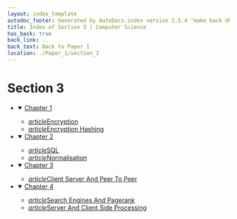 ```yaml
---
layout: index_template
autodoc_footer: Generated by AutoDocs.index version 2.5.4 "make back URLs relative" ⓒ Starwort, 2020
title: Index of Section 3 | Computer Science
has_back: true
back_link: ..
back_text: Back to Paper 1
location: ./Paper_1/section_3
---
```


# **Section 3**

- <details open><summary><a href='./chapter_1'>Chapter 1</a></summary>

  - <a href='./chapter_1/encryption.html'><i title='MD file' class="material-icons">article</i>Encryption</a>
  - <a href='./chapter_1/encryption_hashing.html'><i title='MD file' class="material-icons">article</i>Encryption Hashing</a>

  </details>
- <details open><summary><a href='./chapter_2'>Chapter 2</a></summary>

  - <a href='./chapter_2/SQL.html'><i title='MD file' class="material-icons">article</i>SQL</a>
  - <a href='./chapter_2/normalisation.html'><i title='MD file' class="material-icons">article</i>Normalisation</a>

  </details>
- <details open><summary><a href='./chapter_3'>Chapter 3</a></summary>

  - <a href='./chapter_3/client-server_and_peer-to-peer.html'><i title='MD file' class="material-icons">article</i>Client Server And Peer To Peer</a>

  </details>
- <details open><summary><a href='./chapter_4'>Chapter 4</a></summary>

  - <a href='./chapter_4/search_engines_and_pagerank.html'><i title='MD file' class="material-icons">article</i>Search Engines And Pagerank</a>
  - <a href='./chapter_4/server_and_client_side_processing.html'><i title='MD file' class="material-icons">article</i>Server And Client Side Processing</a>

  </details>
